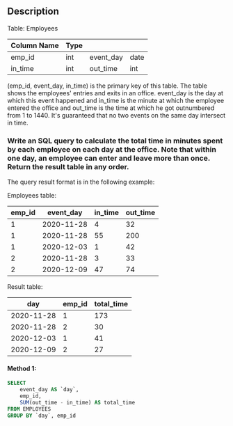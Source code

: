 ## Description

Table: Employees

| Column Name | Type |           |      |
| ----------- | ---- | --------- | ---- |
| emp_id      | int  | event_day | date |
| in_time     | int  | out_time  | int  |

(emp_id, event_day, in_time) is the primary key of this table.
The table shows the employees' entries and exits in an office.
event_day is the day at which this event happened and in_time is the minute at which the employee entered the office and out_time is the time at which he got outnumbered from 1 to 1440.
It's guaranteed that no two events on the same day intersect in time.

### Write an SQL query to calculate the total time in minutes spent by each employee on each day at the office. Note that within one day, an employee can enter and leave more than once. Return the result table in any order.

The query result format is in the following example:

Employees table:

| emp_id | event_day  | in_time | out_time |
| ------ | ---------- | ------- | -------- |
| 1      | 2020-11-28 | 4       | 32       |
| 1      | 2020-11-28 | 55      | 200      |
| 1      | 2020-12-03 | 1       | 42       |
| 2      | 2020-11-28 | 3       | 33       |
| 2      | 2020-12-09 | 47      | 74       |

Result table:

| day        | emp_id | total_time |
| ---------- | ------ | ---------- |
| 2020-11-28 | 1      | 173        |
| 2020-11-28 | 2      | 30         |
| 2020-12-03 | 1      | 41         |
| 2020-12-09 | 2      | 27         |

#### Method 1:

```sql
SELECT
    event_day AS `day`,
    emp_id,
    SUM(out_time - in_time) AS total_time
FROM EMPLOYEES
GROUP BY `day`, emp_id
```
